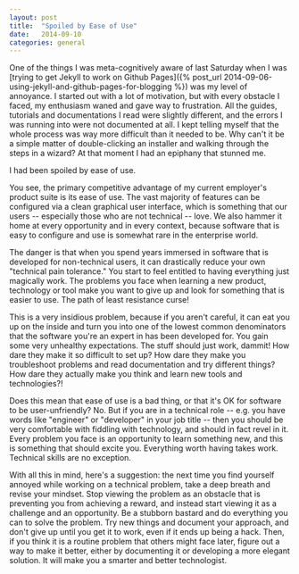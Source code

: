 ```yaml
---
layout: post
title:  "Spoiled by Ease of Use"
date:   2014-09-10
categories: general
---
```


One of the things I was meta-cognitively aware of last Saturday when I was [trying to get Jekyll to work on Github Pages]({% post_url 2014-09-06-using-jekyll-and-github-pages-for-blogging %}) was my level of annoyance. I started out with a lot of motivation, but with every obstacle I faced, my enthusiasm waned and gave way to frustration. All the guides, tutorials and documentations I read were slightly different, and the errors I was running into were not documented at all. I kept telling myself that the whole process was way more difficult than it needed to be. Why can't it be a simple matter of double-clicking an installer and walking through the steps in a wizard? At that moment I had an epiphany that stunned me.

I had been spoiled by ease of use.

You see, the primary competitive advantage of my current employer's product suite is its ease of use. The vast majority of features can be configured via a clean graphical user interface, which is something that our users -- especially those who are not technical -- love. We also hammer it home at every opportunity and in every context, because software that is easy to configure and use is somewhat rare in the enterprise world.

The danger is that when you spend years immersed in software that is developed for non-technical users, it can drastically reduce your own "technical pain tolerance." You start to feel entitled to having everything just magically work. The problems you face when learning a new product, technology or tool make you want to give up and look for something that is easier to use. The path of least resistance curse!

This is a very insidious problem, because if you aren't careful, it can eat you up on the inside and turn you into one of the lowest common denominators that the software you're an expert in has been developed for. You gain some very unhealthy expectations. The stuff should just work, dammit! How dare they make it so difficult to set up? How dare they make you troubleshoot problems and read documentation and try different things? How dare they actually make you think and learn new tools and technologies?!

Does this mean that ease of use is a bad thing, or that it's OK for software to be user-unfriendly? No. But if you are in a technical role -- e.g. you have words like "engineer" or "developer" in your job title -- then you should be very comfortable with fiddling with technology, and should in fact revel in it. Every problem you face is an opportunity to learn something new, and this is something that should excite you. Everything worth having takes work. Technical skills are no exception.

With all this in mind, here's a suggestion: the next time you find yourself annoyed while working on a technical problem, take a deep breath and revise your mindset. Stop viewing the problem as an obstacle that is preventing you from achieving a reward, and instead start viewing it as a challenge and an opportunity. Be a stubborn bastard and do everything you can to solve the problem. Try new things and document your approach, and don't give up until you get it to work, even if it ends up being a hack. Then, if you think it is a routine problem that others might face later, figure out a way to make it better, either by documenting it or developing a more elegant solution. It will make you a smarter and better technologist.